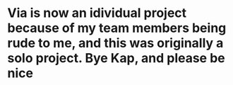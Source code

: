 # Via is now an idividual project because of my team members being rude to me, and this was originally a solo project. Bye Kap, and please be nice
